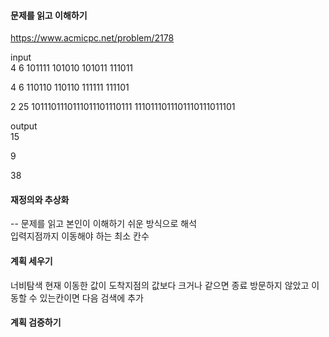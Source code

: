 #### 문제를 읽고 이해하기
https://www.acmicpc.net/problem/2178

input</br>
4 6
101111
101010
101011
111011

4 6
110110
110110
111111
111101

2 25
1011101110111011101110111
1110111011101110111011101

output</br>
15

9

38

#### 재정의와 추상화<br>
-- 문제를 읽고 본인이 이해하기 쉬운 방식으로 해석<br>
입력지점까지 이동해야 하는 최소 칸수

#### 계획 세우기<br>
너비탐색
현재 이동한 값이 도착지점의 값보다 크거나 같으면 종료
방문하지 않았고 이동할 수 있는칸이면 다음 검색에 추가

#### 계획 검증하기
